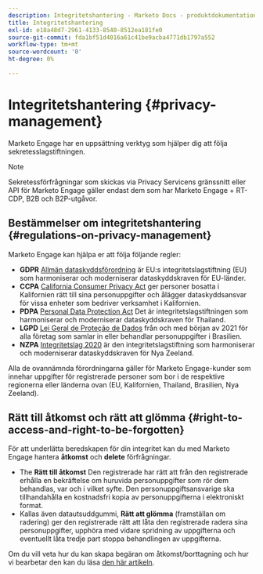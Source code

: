 ```yaml
---
description: Integritetshantering - Marketo Docs - produktdokumentation
title: Integritetshantering
exl-id: e18a48d7-2961-4133-8540-8512ea181fe0
source-git-commit: fda1bf51d4016a61c41be9acba4771db1797a552
workflow-type: tm+mt
source-wordcount: '0'
ht-degree: 0%

---
```


# Integritetshantering {#privacy-management}

Marketo Engage har en uppsättning verktyg som hjälper dig att följa sekretesslagstiftningen.

>[!NOTE]
>
>Sekretessförfrågningar som skickas via Privacy Servicens gränssnitt eller API för Marketo Engage gäller endast dem som har Marketo Engage + RT-CDP, B2B och B2P-utgåvor.

## Bestämmelser om integritetshantering {#regulations-on-privacy-management}

Marketo Engage kan hjälpa er att följa följande regler:

* **GDPR** [Allmän dataskyddsförordning](https://ec.europa.eu/info/law/law-topic/data-protection/reform/what-does-general-data-protection-regulation-gdpr-govern_en) är EU:s integritetslagstiftning (EU) som harmoniserar och moderniserar dataskyddskraven för EU-länder.
* **CCPA** [California Consumer Privacy Act](https://leginfo.legislature.ca.gov/faces/codes_displayText.xhtml?lawCode=CIV&amp;division=3.&amp;title=1.81.5.&amp;part=4.&amp;kapitel=&amp;artikel=) ger personer bosatta i Kalifornien rätt till sina personuppgifter och ålägger dataskyddsansvar för vissa enheter som bedriver verksamhet i Kalifornien.
* **PDPA** [Personal Data Protection Act](https://secureprivacy.ai/thailand-pdpa-summary-what-businesses-need-to-know/) Det är integritetslagstiftningen som harmoniserar och moderniserar dataskyddskraven för Thailand.
* **LGPD** [Lei Geral de Proteção de Dados](https://iapp.org/media/pdf/resource_center/Brazilian_General_Data_Protection_Law.pdf) från och med början av 2021 för alla företag som samlar in eller behandlar personuppgifter i Brasilien.
* **NZPA** [Integritetslag 2020](https://www.privacy.org.nz/privacy-act-2020/privacy-act-2020/) är den integritetslagstiftning som harmoniserar och moderniserar dataskyddskraven för Nya Zeeland.

Alla de ovannämnda förordningarna gäller för Marketo Engage-kunder som innehar uppgifter för registrerade personer som bor i de respektive regionerna eller länderna ovan (EU, Kalifornien, Thailand, Brasilien, Nya Zeeland).

## Rätt till åtkomst och rätt att glömma {#right-to-access-and-right-to-be-forgotten}

För att underlätta beredskapen för din integritet kan du med Marketo Engage hantera **åtkomst** och **delete** förfrågningar.

* The **Rätt till åtkomst** Den registrerade har rätt att från den registrerade erhålla en bekräftelse om huruvida personuppgifter som rör dem behandlas, var och i vilket syfte. Den personuppgiftsansvarige ska tillhandahålla en kostnadsfri kopia av personuppgifterna i elektroniskt format.
* Kallas även datautsuddgummi, **Rätt att glömma** (framställan om radering) ger den registrerade rätt att låta den registrerade radera sina personuppgifter, upphöra med vidare spridning av uppgifterna och eventuellt låta tredje part stoppa behandlingen av uppgifterna.

Om du vill veta hur du kan skapa begäran om åtkomst/borttagning och hur vi bearbetar den kan du läsa [den här artikeln](/help/marketo/product-docs/core-marketo-concepts/miscellaneous/privacy-requests.md).
